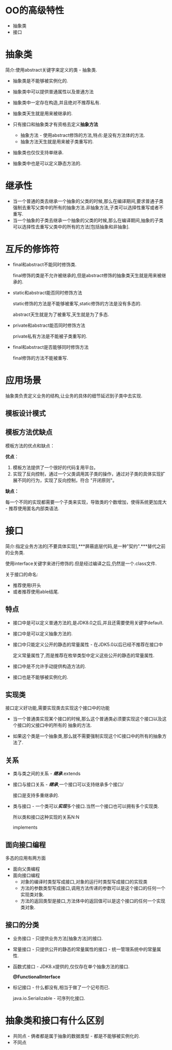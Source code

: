 # OO的高级特性

* 抽象类
* 接口



# 抽象类

简介:使用abstract关键字来定义的类 - 抽象类.



* 抽象类是不能够被实例化的.
* 抽象类中可以提供普通属性以及普通方法
* 抽象类中一定存在构造,并且绝对不推荐私有.
* 抽象类天生就是用来被继承的.
* 只有接口和抽象类才有资格去定义**抽象方法**
  * 抽象方法 - 使用abstract修饰的方法,特点:是没有方法体的方法.
  * 抽象方法天生就是用来被子类重写的.

* 抽象类也仅仅支持单继承.
* 抽象类中也是可以定义静态方法的.



# 继承性

* 当一个普通的类去继承一个抽象的父类的时候,那么在编译期间,要求普通子类强制去重写父类中的所有的抽象方法.非抽象方法,子类可以选择性重写或者不重写.
* 当一个抽象的子类去继承一个抽象的父类的时候,那么在编译期间,抽象的子类可以选择性去重写父类中的所有的方法[包括抽象和非抽象].



# 互斥的修饰符

* final和abstract不能同时修饰类.

  final修饰的类是不允许被继承的,但是abstract修饰的抽象类天生就是用来被继承的.

* static和abstract能否同时修饰方法

  static修饰的方法是不能够被重写,static修饰的方法是没有多态的.

  abstract天生就是为了被重写,天生就是为了多态.

* private和abstract能否同时修饰方法

  private私有方法是不能被子类重写的.

* final和abstract是否能够同时修饰方法

  final修饰的方法不能被重写.



# 应用场景

抽象类负责定义业务的结构,让业务的具体的细节延迟到子类中去实现.



## 模板设计模式

## 模板方法优缺点

模板方法的优点和缺点：

**优点**：

1. 模板方法提供了一个很好的代码复用平台。
2. 实现了反向控制，通过一个父类调用其子类的操作，通过对子类的具体实现扩展不同的行为，实现了反向控制，符合 "开闭原则"。

**缺点：**

每一个不同的实现都需要一个子类来实现，导致类的个数增加，使得系统更加庞大 - 推荐使用匿名内部类语法.



# 接口

简介:指定业务方法的[不要具体实现],***屏蔽底层代码,是一种"契约".***替代之前的业务类.

使用interface关键字来进行修饰的.但是经过编译之后,仍然是一个.class文件.



关于接口的命名:

* 推荐使用I开头
* 或者推荐使用able结尾.



## 特点

* 接口中是可以定义普通方法的,是JDK8.0之后,并且还需要使用关键字default.

* 接口中是可以定义抽象方法的.

* 接口中只能定义公开的静态的常量属性 - 在JDK5.0以后已经不推荐在接口中

  定义常量属性了,而是推荐在枚举类型中定义这些公开的静态的常量属性.

* 接口中是不允许手动提供构造方法的.
* 接口也是不能够被实例化的.



## 实现类

接口定义好功能,需要实现类去实现这个接口中的功能

* 当一个普通类实现某个接口的时候,那么这个普通类必须要实现这个接口以及这个接口的父接口中的所有的 抽象的方法.

  

* 如果这个类是一个抽象类,那么就不需要强制实现这个IC接口中的所有的抽象方法了.



## 关系

* 类与类之间的关系 - ***继承***.extends

* 接口与接口关系 - ***继承***,一个接口可以支持继承多个接口/

  接口是支持多重继承的.

* 类与接口 - 一个类可以***实现***多个接口.当然一个接口也可以拥有多个实现类.

  所以类和接口这种实现的关系N:N

  implements



## 面向接口编程

多态的应用有两方面

* 面向父类编程
* 面向接口编程
  * 对象的编译时类型写成接口,对象的运行时类型写成接口的实现类
  * 方法的参数类型写成接口,调用方法传递的参数可以是这个接口的任何一个实现类对象.
  * 方法的返回类型是接口,方法体中的返回值可以是这个接口的任何一个实现类对象.



## 接口的分类

* 业务接口 - 只提供业务方法[抽象方法]的接口.

* 常量接口 - 只提供公开的静态的常量属性的接口 - 统一管理系统中的常量属性.

* 函数式接口 - JDK8.x提供的,仅仅存在单个抽象方法的接口.

  **@FunctionalInterface**

* 标记接口 - 什么都没有,相当于做了一个记号而已.

  java.io.Serializable - 可序列化接口.



# 抽象类和接口有什么区别

* 共同点 - 俩者都是属于抽象的数据类型 - 都是不能够被实例化的.
* 不同点









